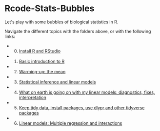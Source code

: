 # Rcode-Stats-Bubbles
Let's play with some bubbles of biological statistics in R.

Navigate the different topics with the folders above, or with the following links:
* 0. [Install R and RStudio](https://github.com/timotheenivalis/Rcode-Stats-Bubbles/tree/master/00.Install)
* 1. [Basic introduction to R](https://github.com/timotheenivalis/Rcode-Stats-Bubbles/tree/master/01.IntroToR)
* 2. [Warming-up: the mean](https://github.com/timotheenivalis/Rcode-Stats-Bubbles/tree/master/02.TheMean)
* 3. [Statistical inference and linear models](https://github.com/timotheenivalis/Rcode-Stats-Bubbles/tree/master/03.linear_models)
* 4. [What on earth is going on with my linear models: diagnostics, fixes, interpretation](https://github.com/timotheenivalis/Rcode-Stats-Bubbles/blob/master/04.linear_models_part2)
* 5. [Keep tidy data, install packages, use dlypr and other tidyverse packages](https://github.com/timotheenivalis/Rcode-Stats-Bubbles/tree/master/05.tidy-data-1)
* 6. [Linear models: Multiple regression and interactions](https://github.com/timotheenivalis/Rcode-Stats-Bubbles/tree/master/06.multiple_regression)
